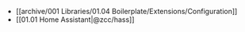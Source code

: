 - [[archive/001 Libraries/01.04 Boilerplate/Extensions/Configuration]]
- [[01.01 Home Assistant|@zcc/hass]]
